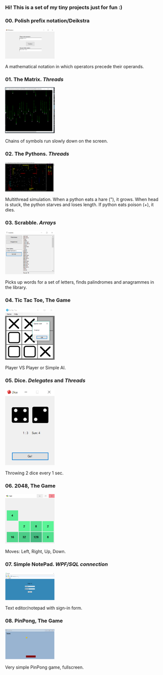 ### Hi! This is a set of my tiny projects just for fun :)

### 00. Polish prefix notation/Deikstra

<img src="/Screenshots/00.PNG?raw=true" width="160"/>

A mathematical notation in which operators precede their operands.

### 01. The Matrix. *Threads*

<img src="/Screenshots/01.PNG?raw=true" width="160"/>

Chains of symbols run slowly down on the screen.

### 02. The Pythons. *Threads*

<img src="/Screenshots/02.PNG?raw=true" width="160"/>

Multithread simulation. When a python eats a hare ("), it grows. 
When head is stuck, the python starves and loses length. If python eats poison (+), it dies.

### 03. Scrabble. *Arrays*

<img src="/Screenshots/03.PNG?raw=true" width="160"/>

Picks up words for a set of letters, finds palindromes and anagrammes in the library.

### 04. Tic Tac Toe, The Game

<img src="/Screenshots/04.PNG?raw=true" width="160"/>

Player VS Player or Simple AI.

### 05. Dice. *Delegates* and *Threads*

<img src="/Screenshots/05.PNG?raw=true" width="160"/>

Throwing 2 dice every 1 sec.

### 06. 2048, The Game

<img src="/Screenshots/06.PNG?raw=true" width="160"/>

Moves: Left, Right, Up, Down.

### 07. Simple NotePad. *WPF/SQL connection*

<img src="/Screenshots/07.PNG?raw=true" width="160"/>

Text editor/notepad with sign-in form.

### 08. PinPong, The Game

<img src="/Screenshots/08.PNG?raw=true" width="160"/>

Very simple PinPong game, fullscreen.

